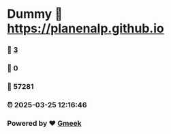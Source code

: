 # Dummy :link: https://planenalp.github.io 
### :page_facing_up: [3](https://planenalp.github.io/tag.html) 
### :speech_balloon: 0 
### :hibiscus: 57281 
### :alarm_clock: 2025-03-25 12:16:46 
### Powered by :heart: [Gmeek](https://github.com/Meekdai/Gmeek)
